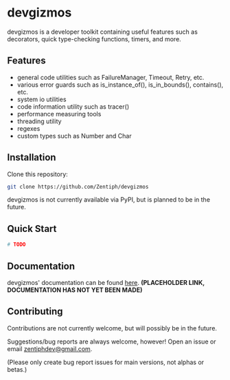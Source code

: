 devgizmos
=========
devgizmos is a developer toolkit containing useful features such as decorators, quick type-checking functions, timers, and more.

Features
--------
- general code utilities such as FailureManager, Timeout, Retry, etc.
- various error guards such as is_instance_of(), is_in_bounds(), contains(), etc.
- system io utilities
- code information utility such as tracer()
- performance measuring tools
- threading utility
- regexes
- custom types such as Number and Char

Installation
------------
Clone this repository:
```bash
git clone https://github.com/Zentiph/devgizmos
```
devgizmos is not currently available via PyPI, but is planned to be in the future.

Quick Start
-----------
```python
# TODO
```

Documentation
-------------
devgizmos' documentation can be found [here]().
**(PLACEHOLDER LINK, DOCUMENTATION HAS NOT YET BEEN MADE)**

Contributing
------------
Contributions are not currently welcome, but will possibly be in the future.

Suggestions/bug reports are always welcome, however! Open an issue or email zentiphdev@gmail.com.

(Please only create bug report issues for main versions, not alphas or betas.)
